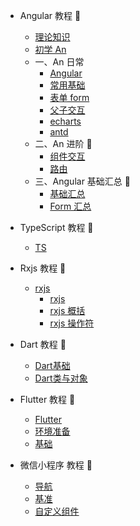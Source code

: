 <!-- * [Home](/) -->

- Angular 教程 📕

  - [理论知识](Angular/)
  - [初学 An](Angular/Angular_init.md)
  - 一、An 日常
    - [Angular](Angular/angular.md)
    - [常用基础](Angular/basics.md)
    - [表单 form](Angular/form.md)
    - [父子交互](Angular/interaction.md)
    - [echarts](Angular/echart.md)
    - [antd](Angular/AntdThemes.md)
  - 二、An 进阶 🎡
    - [组件交互](Angular/Preintermediate.md)
    - [路由](Angular/router.md)
  - 三、Angular 基础汇总 🎡
    - [基础汇总](Angular/merge.md)
    - [Form 汇总](Angular/allform.md)

- TypeScript 教程 📕

  - [TS](TypeScript/)

- Rxjs 教程 📕

  - [rxjs](Rxjs/)
    - [rxjs](Rxjs/rxjs.md)
    - [rxjs 概括](Rxjs/rxjs_sum.md)
    - [rxjs 操作符](Rxjs/rxjs_operator.md)

- Dart 教程 📕

  - [Dart基础](Dart/)
  - [Dart类与对象](Dart/class.md)

- Flutter 教程 📕

  - [Flutter](Flutter/)
  - [环境准备](Flutter/environment.md)
  - [基础](Flutter/base.md)

- 微信小程序 教程 📕

  - [导航](miniProgram/)
  - [基准](miniProgram/Based.md)
  - [自定义组件](miniProgram/component.md)

  <!--  [React](React/)
   [Vue](Vue/) -->

<!-- * [docsify](docsify/ "Docsify-我的配置")
* [教程](docsify/course.md "Docsify-简单教程") -->
